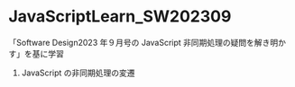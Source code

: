 # JavaScriptLearn_SW202309

「Software Design2023 年９月号の JavaScript 非同期処理の疑問を解き明かす」を基に学習

1. JavaScript の非同期処理の変遷
